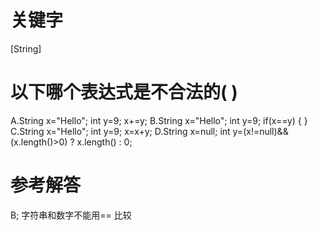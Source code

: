# 关键字

[String]

# 以下哪个表达式是不合法的( )

A.String x="Hello"; int y=9; x+=y;
B.String x="Hello"; int y=9; if(x==y) { }
C.String x="Hello"; int y=9; x=x+y;
D.String x=null; 
  int y=(x!=null)&&(x.length()>0) ? x.length() : 0;


# 参考解答

B;
字符串和数字不能用== 比较
